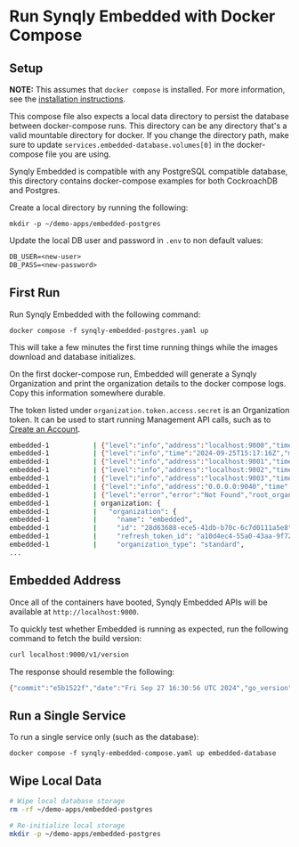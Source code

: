# Run Synqly Embedded with Docker Compose

## Setup

**NOTE:** This assumes that `docker compose` is installed. For more information, see the [installation instructions](https://docs.docker.com/compose/install/).

This compose file also expects a local data directory to persist the database between docker-compose runs.
This directory can be any directory that's a valid mountable directory for docker.
If you change the directory path, make sure to update
`services.embedded-database.volumes[0]` in the docker-compose file you are using.

Synqly Embedded is compatible with any PostgreSQL compatible database, this
directory contains docker-compose examples for both CockroachDB and Postgres.

Create a local directory by running the following:

```
mkdir -p ~/demo-apps/embedded-postgres
```

Update the local DB user and password in `.env` to non default values:
```txt
DB_USER=<new-user>
DB_PASS=<new-password>
```

## First Run

Run Synqly Embedded with the following command:

```shell
docker compose -f synqly-embedded-postgres.yaml up
```

This will take a few minutes the first time running things while the images
download and database initializes.

On the first docker-compose run, Embedded will generate a Synqly Organization and
print the organization details to the docker compose logs. Copy this information
somewhere durable. 

The token listed under `organization.token.access.secret` is an
Organization token. It can be used to start running Management API calls, such 
as to [Create an Account](https://docs.synqly.com/reference/accounts_create).

```bash
embedded-1           | {"level":"info","address":"localhost:9000","time":"2024-09-25T15:17:15Z","message":"starting management"}
embedded-1           | {"level":"info","time":"2024-09-25T15:17:16Z","message":"status pods: [http://localhost:9002], http://."}
embedded-1           | {"level":"info","address":"localhost:9001","time":"2024-09-25T15:17:16Z","message":"starting engine"}
embedded-1           | {"level":"info","address":"localhost:9002","time":"2024-09-25T15:17:16Z","message":"starting status"}
embedded-1           | {"level":"info","address":"localhost:9003","time":"2024-09-25T15:17:16Z","message":"starting hooks"}
embedded-1           | {"level":"info","address":"0.0.0.0:9040","time":"2024-09-25T15:17:16Z","message":"starting gateway"}
embedded-1           | {"level":"error","error":"Not Found","root_organization":"6f4afac8-44ff-40ee-80b7-c27cd16e5e8d","organization":"embedded","time":"2024-09-25T15:17:17Z","message":"find organization failed"}
embedded-1           | organization: {
embedded-1           |   "organization": {
embedded-1           |     "name": "embedded",
embedded-1           |     "id": "28d63688-ece5-41db-b70c-6c7d0111a5e8",
embedded-1           |     "refresh_token_id": "a10d4ec4-55a0-43aa-9f72-a4b5cb017958",
embedded-1           |     "organization_type": "standard",
...
```

## Embedded Address

Once all of the containers have booted, Synqly Embedded APIs will be available
at `http://localhost:9000`. 

To quickly test whether Embedded is running as expected, run the following command
to fetch the build version:
```bash
curl localhost:9000/v1/version
```

The response should resemble the following:
```bash
{"commit":"e5b1522f","date":"Fri Sep 27 16:30:56 UTC 2024","go_version":"go version go1.22.7 linux/amd64","version":"20240927.1629.01-e5b1522"}%
```

## Run a Single Service

To run a single service only (such as the database):

```shell
docker compose -f synqly-embedded-compose.yaml up embedded-database
```

## Wipe Local Data

```bash
# Wipe local database storage
rm -rf ~/demo-apps/embedded-postgres

# Re-initialize local storage
mkdir -p ~/demo-apps/embedded-postgres
```